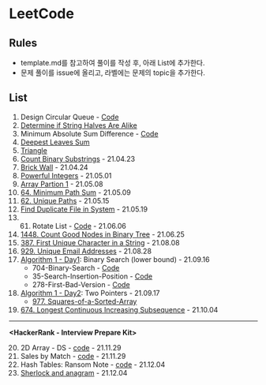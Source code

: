 # LeetCode

## Rules
- template.md를 참고하여 풀이를 작성 후, 아래 List에 추가한다.
- 문제 풀이를 issue에 올리고, 라벨에는 문제의 topic을 추가한다.

## List

**<LeetCode>**

1. Design Circular Queue - [Code](/2021-04/design-circular-queue.js)
2. [Determine if String Halves Are Alike](/2021-04/determine-if-string-halves-are-alike.md)
3. Minimum Absolute Sum Difference - [Code](/2021-04/minimum-absolute-sum-difference.js)
4. [Deepest Leaves Sum](/2021-04/deepest-leaves-sum.md)
5. [Triangle](/2021-04/triangle.md)
6. [Count Binary Substrings](/2021-04/count-binary-strings.md) - 21.04.23
7. [Brick Wall](/2021-04/brick-wall.md) - 21.04.24
8. [Powerful Integers](/2021-05/powerful-integers.md) - 21.05.01
9. [Array Partion 1](/Array-and-String/array-partition-1.md) - 21.05.08
10. [64. Minimum Path Sum](/2021-05/minimum-path-sum.md) - 21.05.09
11. [62. Unique Paths](/2021-05/unique-path.md) - 21.05.15
12. [Find Duplicate File in System](/2021-05/FindDuplicateFileInSystem.md) - 21.05.19
13. 61. Rotate List - [Code](/2021-06/61-RotateList.js) - 21.06.06
14. [1448. Count Good Nodes in Binary Tree](/2021-06/1448-CountGoodNodesinBinaryTree.md) - 21.06.25
15. [387. First Unique Character in a String](/2021-08/387-First-Unique-Character-in-a-String.md) - 21.08.08
16. [929. Unique Email Addresses](/2021-08/929-Unique-Email-Addresses.md) - 21.08.28
17. [Algorithm 1 - Day1](https://leetcode.com/study-plan/algorithm/): Binary Search (lower bound) - 21.09.16
      - 704-Binary-Search - [Code](/2021-09/704-Binary-Search.js)
      - 35-Search-Insertion-Position - [Code](/2021-09/35-Search-Insertion-Position.js)
      - 278-First-Bad-Version - [Code](/2021-09/278-First-Bad-Version.js)
18. [Algorithm 1 - Day2](https://leetcode.com/study-plan/algorithm/): Two Pointers - 21.09.17
      - [977. Squares-of-a-Sorted-Array](/2021-09/977-Squares-of-a-Sorted-Array.md)
19. [674. Longest Continuous Increasing Subsequence](/2021-10/674-Longest-Continuous-Increasing-Subsequence.md)  - 21.10.04

<hr />

**<HackerRank - Interview Prepare Kit></HackerRank>**

20. 2D Array - DS - [code](./2021-12/2d-array-ds.ts) - 21.11.29
21. Sales by Match - [code](2021-12/sales-by-match.ts) - 21.11.29
22. Hash Tables: Ransom Note - [code](./2021-12/ransom-note.ts) - 21.12.04
23. [Sherlock and anagram](2021-12/sherlock-and-anagram.md) - 21.12.04
